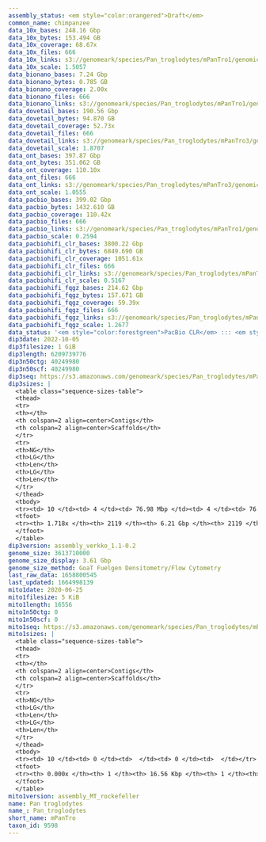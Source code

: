 ```yaml
---
assembly_status: <em style="color:orangered">Draft</em>
common_name: chimpanzee
data_10x_bases: 248.16 Gbp
data_10x_bytes: 153.494 GB
data_10x_coverage: 68.67x
data_10x_files: 666
data_10x_links: s3://genomeark/species/Pan_troglodytes/mPanTro1/genomic_data/10x/<br>
data_10x_scale: 1.5057
data_bionano_bases: 7.24 Gbp
data_bionano_bytes: 0.785 GB
data_bionano_coverage: 2.00x
data_bionano_files: 666
data_bionano_links: s3://genomeark/species/Pan_troglodytes/mPanTro1/genomic_data/bionano/<br>
data_dovetail_bases: 190.56 Gbp
data_dovetail_bytes: 94.870 GB
data_dovetail_coverage: 52.73x
data_dovetail_files: 666
data_dovetail_links: s3://genomeark/species/Pan_troglodytes/mPanTro3/genomic_data/dovetail/<br>
data_dovetail_scale: 1.8707
data_ont_bases: 397.87 Gbp
data_ont_bytes: 351.062 GB
data_ont_coverage: 110.10x
data_ont_files: 666
data_ont_links: s3://genomeark/species/Pan_troglodytes/mPanTro3/genomic_data/ont/<br>
data_ont_scale: 1.0555
data_pacbio_bases: 399.02 Gbp
data_pacbio_bytes: 1432.610 GB
data_pacbio_coverage: 110.42x
data_pacbio_files: 666
data_pacbio_links: s3://genomeark/species/Pan_troglodytes/mPanTro1/genomic_data/pacbio/<br>
data_pacbio_scale: 0.2594
data_pacbiohifi_clr_bases: 3800.22 Gbp
data_pacbiohifi_clr_bytes: 6849.690 GB
data_pacbiohifi_clr_coverage: 1051.61x
data_pacbiohifi_clr_files: 666
data_pacbiohifi_clr_links: s3://genomeark/species/Pan_troglodytes/mPanTro3/genomic_data/pacbio_hifi/<br>
data_pacbiohifi_clr_scale: 0.5167
data_pacbiohifi_fqgz_bases: 214.62 Gbp
data_pacbiohifi_fqgz_bytes: 157.671 GB
data_pacbiohifi_fqgz_coverage: 59.39x
data_pacbiohifi_fqgz_files: 666
data_pacbiohifi_fqgz_links: s3://genomeark/species/Pan_troglodytes/mPanTro3/genomic_data/pacbio_hifi/<br>
data_pacbiohifi_fqgz_scale: 1.2677
data_status: '<em style="color:forestgreen">PacBio CLR</em> ::: <em style="color:forestgreen">PacBio HiFi</em> ::: <em style="color:forestgreen">ONT Simplex</em> ::: <em style="color:forestgreen">10x</em> ::: <em style="color:forestgreen">Bionano</em> ::: <em style="color:forestgreen">Dovetail</em>'
dip3date: 2022-10-05
dip3filesize: 1 GiB
dip3length: 6209739776
dip3n50ctg: 40249980
dip3n50scf: 40249980
dip3seq: https://s3.amazonaws.com/genomeark/species/Pan_troglodytes/mPanTro3/assembly_verkko_1.1-0.2/mPanTro3.dip.20221005.fasta.gz
dip3sizes: |
  <table class="sequence-sizes-table">
  <thead>
  <tr>
  <th></th>
  <th colspan=2 align=center>Contigs</th>
  <th colspan=2 align=center>Scaffolds</th>
  </tr>
  <tr>
  <th>NG</th>
  <th>LG</th>
  <th>Len</th>
  <th>LG</th>
  <th>Len</th>
  </tr>
  </thead>
  <tbody>
  <tr><td> 10 </td><td> 4 </td><td> 76.98 Mbp </td><td> 4 </td><td> 76.98 Mbp </td></tr>  <tr><td> 20 </td><td> 9 </td><td> 59.06 Mbp </td><td> 9 </td><td> 59.06 Mbp </td></tr>  <tr><td> 30 </td><td> 16 </td><td> 51.34 Mbp </td><td> 16 </td><td> 51.34 Mbp </td></tr>  <tr><td> 40 </td><td> 23 </td><td> 45.80 Mbp </td><td> 23 </td><td> 45.80 Mbp </td></tr>  <tr style="background-color:#cccccc;"><td> 50 </td><td> 32 </td><td style="background-color:#88ff88;"> 40.25 Mbp </td><td> 32 </td><td style="background-color:#88ff88;"> 40.25 Mbp </td></tr>  <tr><td> 60 </td><td> 41 </td><td> 38.49 Mbp </td><td> 41 </td><td> 38.49 Mbp </td></tr>  <tr><td> 70 </td><td> 50 </td><td> 36.45 Mbp </td><td> 50 </td><td> 36.45 Mbp </td></tr>  <tr><td> 80 </td><td> 61 </td><td> 32.06 Mbp </td><td> 61 </td><td> 32.06 Mbp </td></tr>  <tr><td> 90 </td><td> 73 </td><td> 30.90 Mbp </td><td> 73 </td><td> 30.90 Mbp </td></tr>  <tr><td> 100 </td><td> 85 </td><td> 27.36 Mbp </td><td> 85 </td><td> 27.36 Mbp </td></tr>  </tbody>
  <tfoot>
  <tr><th> 1.718x </th><th> 2119 </th><th> 6.21 Gbp </th><th> 2119 </th><th> 6.21 Gbp </th></tr>
  </tfoot>
  </table>
dip3version: assembly_verkko_1.1-0.2
genome_size: 3613710000
genome_size_display: 3.61 Gbp
genome_size_method: GoaT Fuelgen Densitometry/Flow Cytometry
last_raw_data: 1658800545
last_updated: 1664998139
mito1date: 2020-06-25
mito1filesize: 5 KiB
mito1length: 16556
mito1n50ctg: 0
mito1n50scf: 0
mito1seq: https://s3.amazonaws.com/genomeark/species/Pan_troglodytes/mPanTro1/assembly_MT_rockefeller/mPanTro1.MT.20200625.fasta.gz
mito1sizes: |
  <table class="sequence-sizes-table">
  <thead>
  <tr>
  <th></th>
  <th colspan=2 align=center>Contigs</th>
  <th colspan=2 align=center>Scaffolds</th>
  </tr>
  <tr>
  <th>NG</th>
  <th>LG</th>
  <th>Len</th>
  <th>LG</th>
  <th>Len</th>
  </tr>
  </thead>
  <tbody>
  <tr><td> 10 </td><td> 0 </td><td>  </td><td> 0 </td><td>  </td></tr>  <tr><td> 20 </td><td> 0 </td><td>  </td><td> 0 </td><td>  </td></tr>  <tr><td> 30 </td><td> 0 </td><td>  </td><td> 0 </td><td>  </td></tr>  <tr><td> 40 </td><td> 0 </td><td>  </td><td> 0 </td><td>  </td></tr>  <tr style="background-color:#cccccc;"><td> 50 </td><td> 0 </td><td style="background-color:#ff8888;">  </td><td> 0 </td><td style="background-color:#ff8888;">  </td></tr>  <tr><td> 60 </td><td> 0 </td><td>  </td><td> 0 </td><td>  </td></tr>  <tr><td> 70 </td><td> 0 </td><td>  </td><td> 0 </td><td>  </td></tr>  <tr><td> 80 </td><td> 0 </td><td>  </td><td> 0 </td><td>  </td></tr>  <tr><td> 90 </td><td> 0 </td><td>  </td><td> 0 </td><td>  </td></tr>  <tr><td> 100 </td><td> 0 </td><td>  </td><td> 0 </td><td>  </td></tr>  </tbody>
  <tfoot>
  <tr><th> 0.000x </th><th> 1 </th><th> 16.56 Kbp </th><th> 1 </th><th> 16.56 Kbp </th></tr>
  </tfoot>
  </table>
mito1version: assembly_MT_rockefeller
name: Pan troglodytes
name_: Pan_troglodytes
short_name: mPanTro
taxon_id: 9598
---
```

